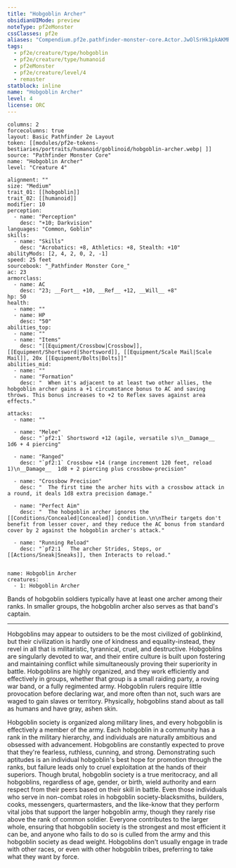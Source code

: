 ```yaml
---
title: "Hobgoblin Archer"
obsidianUIMode: preview
noteType: pf2eMonster
cssClasses: pf2e
aliases: "Compendium.pf2e.pathfinder-monster-core.Actor.JwOlSrHk1pkAKMRn" 
tags:
  - pf2e/creature/type/hobgoblin
  - pf2e/creature/type/humanoid
  - pf2eMonster
  - pf2e/creature/level/4
  - remaster
statblock: inline
name: "Hobgoblin Archer"
level: 4
license: ORC
---
```


```statblock
columns: 2
forcecolumns: true
layout: Basic Pathfinder 2e Layout
token: [[modules/pf2e-tokens-bestiaries/portraits/humanoid/goblinoid/hobgoblin-archer.webp| ]]
source: "Pathfinder Monster Core"
name: "Hobgoblin Archer"
level: "Creature 4"

alignment: ""
size: "Medium"
trait_01: [[hobgoblin]]
trait_02: [[humanoid]]
modifier: 10
perception:
  - name: "Perception"
    desc: "+10; Darkvision"
languages: "Common, Goblin"
skills:
  - name: "Skills"
    desc: "Acrobatics: +8, Athletics: +8, Stealth: +10"
abilityMods: [2, 4, 2, 0, 2, -1]
speed: 25 feet
sourcebook: "_Pathfinder Monster Core_"
ac: 23
armorclass:
  - name: AC
    desc: "23; __Fort__ +10, __Ref__ +12, __Will__ +8"
hp: 50
health:
  - name: ""
  - name: HP
    desc: "50"
abilities_top:
  - name: ""
  - name: "Items"
    desc: "[[Equipment/Crossbow|Crossbow]], [[Equipment/Shortsword|Shortsword]], [[Equipment/Scale Mail|Scale Mail]], 20x [[Equipment/Bolts|Bolts]]"
abilities_mid:
  - name: ""
  - name: "Formation"
    desc: "  When it's adjacent to at least two other allies, the hobgoblin archer gains a +1 circumstance bonus to AC and saving throws. This bonus increases to +2 to Reflex saves against area effects."

attacks:
  - name: ""

  - name: "Melee"
    desc: "`pf2:1` Shortsword +12 (agile, versatile s)\n__Damage__  1d6 + 4 piercing"

  - name: "Ranged"
    desc: "`pf2:1` Crossbow +14 (range increment 120 feet, reload 1)\n__Damage__  1d8 + 2 piercing plus crossbow-precision"

  - name: "Crossbow Precision"
    desc: "  The first time the archer hits with a crossbow attack in a round, it deals 1d8 extra precision damage."

  - name: "Perfect Aim"
    desc: "  The hobgoblin archer ignores the [[Conditions/Concealed|Concealed]] condition.\n\nTheir targets don't benefit from lesser cover, and they reduce the AC bonus from standard cover by 2 against the hobgoblin archer's attack."

  - name: "Running Reload"
    desc: "`pf2:1`  The archer Strides, Steps, or [[Actions/Sneak|Sneaks]], then Interacts to reload."
 
```

```encounter-table
name: Hobgoblin Archer
creatures:
  - 1: Hobgoblin Archer
```



Bands of hobgoblin soldiers typically have at least one archer among their ranks. In smaller groups, the hobgoblin archer also serves as that band's captain.

* * *

Hobgoblins may appear to outsiders to be the most civilized of goblinkind, but their civilization is hardly one of kindness and equality-instead, they revel in all that is militaristic, tyrannical, cruel, and destructive. Hobgoblins are singularly devoted to war, and their entire culture is built upon fostering and maintaining conflict while simultaneously proving their superiority in battle. Hobgoblins are highly organized, and they work efficiently and effectively in groups, whether that group is a small raiding party, a roving war band, or a fully regimented army. Hobgoblin rulers require little provocation before declaring war, and more often than not, such wars are waged to gain slaves or territory. Physically, hobgoblins stand about as tall as humans and have gray, ashen skin.

Hobgoblin society is organized along military lines, and every hobgoblin is effectively a member of the army. Each hobgoblin in a community has a rank in the military hierarchy, and individuals are naturally ambitious and obsessed with advancement. Hobgoblins are constantly expected to prove that they're fearless, ruthless, cunning, and strong. Demonstrating such aptitudes is an individual hobgoblin's best hope for promotion through the ranks, but failure leads only to cruel exploitation at the hands of their superiors. Though brutal, hobgoblin society is a true meritocracy, and all hobgoblins, regardless of age, gender, or birth, wield authority and earn respect from their peers based on their skill in battle. Even those individuals who serve in non-combat roles in hobgoblin society-blacksmiths, builders, cooks, messengers, quartermasters, and the like-know that they perform vital jobs that support the larger hobgoblin army, though they rarely rise above the rank of common soldier. Everyone contributes to the larger whole, ensuring that hobgoblin society is the strongest and most efficient it can be, and anyone who fails to do so is culled from the army and this hobgoblin society as dead weight. Hobgoblins don't usually engage in trade with other races, or even with other hobgoblin tribes, preferring to take what they want by force.
